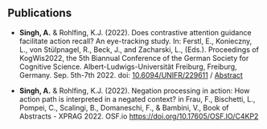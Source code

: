 ## Publications

* **Singh, A.**  &  Rohlfing, K.J. (2022). Does contrastive attention guidance facilitate action recall? An eye-tracking study. In: Ferstl, E., Konieczny, L., von Stülpnagel, R., Beck, J., and Zacharski, L., (Eds.). Proceedings of KogWis2022, the 5th Biannual Conference of the German Society for Cognitive Science. Albert-Ludwigs-Universität Freiburg, Freiburg, Germany. Sep. 5th-7th 2022. doi: [10.6094/UNIFR/229611](https://freidok.uni-freiburg.de/data/229611) / [Abstract](/assets/Abstract_KogWis2022_Singh%26Rohlfing.pdf)

* **Singh, A.**  &  Rohlfing, K.J. (2022). Negation processing in action: How action path is interpreted in a negated context? in Frau, F., Bischetti, L., Pompei, C., Scalingi, B., Domaneschi, F., & Bambini, V., Book of Abstracts - XPRAG 2022. OSF.io https://doi.org/10.17605/OSF.IO/C4KP2  